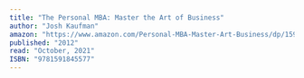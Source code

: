 ```yaml
---
title: "The Personal MBA: Master the Art of Business"
author: "Josh Kaufman"
amazon: "https://www.amazon.com/Personal-MBA-Master-Art-Business/dp/1591845572"
published: "2012"
read: "October, 2021"
ISBN: "9781591845577"
---
```

